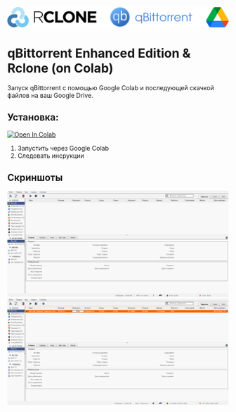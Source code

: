![preview](https://raw.githubusercontent.com/KiraQueenBD/qbittorent-rclone-colabe-rus/master/images/logo_qbitt.png)
# qBittorrent Enhanced Edition & Rclone (on Colab)
Запуск qBittorrent с помощью Google Colab и последующей скачкой файлов на ваш Google Drive.
## Установка:
<a href="https://colab.research.google.com/github/KiraQueenBD/qbittorent-rclone-colabe-rus/blob/master/qBittorrent_%26_Rclone.ipynb" target="_parent\"><img src="https://colab.research.google.com/assets/colab-badge.svg" alt="Open In Colab"/></a>
1. Запустить через Google Colab
2. Следовать инсрукции 
## Скриншоты
![preview](https://raw.githubusercontent.com/KiraQueenBD/qbittorent-rclone-colabe-rus/master/images/scr_01.png)
![preview](https://raw.githubusercontent.com/KiraQueenBD/qbittorent-rclone-colabe-rus/master/images/scr_02.png)
